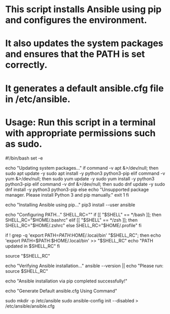 
# This script installs Ansible using pip and configures the environment.
# It also updates the system packages and ensures that the PATH is set correctly.
# It generates a default ansible.cfg file in /etc/ansible.  
# Usage: Run this script in a terminal with appropriate permissions such as sudo.

#!/bin/bash
set -e

echo "Updating system packages..."
if command -v apt &>/dev/null; then
    sudo apt update -y
    sudo apt install -y python3 python3-pip
elif command -v yum &>/dev/null; then
    sudo yum update -y
    sudo yum install -y python3 python3-pip
elif command -v dnf &>/dev/null; then
    sudo dnf update -y
    sudo dnf install -y python3 python3-pip
else
    echo "Unsupported package manager. Please install Python 3 and pip manually."
    exit 1
fi

echo "Installing Ansible using pip..."
pip3 install --user ansible

echo "Configuring PATH..."
SHELL_RC=""
if [[ "$SHELL" == */bash ]]; then
    SHELL_RC="$HOME/.bashrc"
elif [[ "$SHELL" == */zsh ]]; then
    SHELL_RC="$HOME/.zshrc"
else
    SHELL_RC="$HOME/.profile"
fi

if ! grep -q 'export PATH=$PATH:$HOME/.local/bin' "$SHELL_RC"; then
    echo 'export PATH=$PATH:$HOME/.local/bin' >> "$SHELL_RC"
    echo "PATH updated in $SHELL_RC"
fi

source "$SHELL_RC"

echo "Verifying Ansible installation..."
ansible --version || echo "Please run: source $SHELL_RC"

echo "Ansible installation via pip completed successfully!"

echo "Generate Default ansible.cfg Using Command"

sudo mkdir -p /etc/ansible
sudo ansible-config init --disabled > /etc/ansible/ansible.cfg
